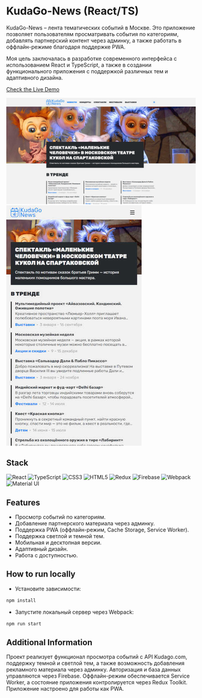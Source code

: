 # KudaGo-News (React/TS)

KudaGo-News – лента тематических событий в Москве. Это приложение позволяет пользователям просматривать события по категориям, добавлять партнерский контент через админку, а также работать в оффлайн-режиме благодаря поддержке PWA.

Моя цель заключалась в разработке современного интерфейса с использованием React и TypeScript, а также в создании функционального приложения с поддержкой различных тем и адаптивного дизайна.

[Check the Live Demo](https://2923733-lt72291.twc1.net/)

<img src="https://github.com/Rithor/KudaGo-News/blob/main/src/images/icons/desktop1.png" width="800px" />
<img src="https://github.com/Rithor/KudaGo-News/blob/main/src/images/icons/mobile1.png" width="360px" />

## Stack

![React](https://img.shields.io/badge/react-%2320232a.svg?style=for-the-badge&logo=react&logoColor=%2361DAFB)
![TypeScript](https://img.shields.io/badge/typescript-%23007ACC.svg?style=for-the-badge&logo=typescript&logoColor=white)
![CSS3](https://img.shields.io/badge/css3-%231572B6.svg?style=for-the-badge&logo=css3&logoColor=white)
![HTML5](https://img.shields.io/badge/html5-%23E34F26.svg?style=for-the-badge&logo=html5&logoColor=white)
![Redux](https://img.shields.io/badge/redux-%23593d88.svg?style=for-the-badge&logo=redux&logoColor=white)
![Firebase](https://img.shields.io/badge/firebase-%23039BE5.svg?style=for-the-badge&logo=firebase&logoColor=white)
![Webpack](https://img.shields.io/badge/webpack-%238DD6F9.svg?style=for-the-badge&logo=webpack&logoColor=white)
![Material UI](https://img.shields.io/badge/materialui-%230081CB.svg?style=for-the-badge&logo=mui&logoColor=white)

## Features

* Просмотр событий по категориям.
* Добавление партнерского материала через админку.
* Поддержка PWA (оффлайн-режим, Cache Storage, Service Worker).
* Поддержка светлой и темной тем.
* Мобильная и десктопная версии.
* Адаптивный дизайн.
* Работа с доступностью.

## How to run locally

* Установите зависимости:
```bash
npm install
```
* Запустите локальный сервер через Webpack:
```bash
npm run start
```

## Additional Information
Проект реализует функционал просмотра событий с API Kudago.com, поддержку темной и светлой тем, а также возможность добавления рекламного материала через админку. Авторизация и база данных управляются через Firebase. Оффлайн-режим обеспечивается Service Worker, а состояние приложения контролируется через Redux Toolkit. Приложение настроено для работы как PWA.
